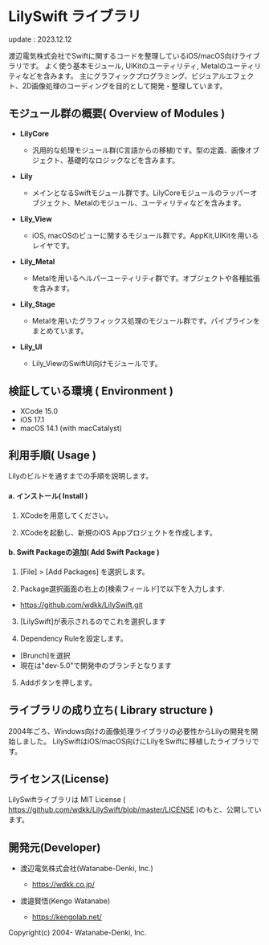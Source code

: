 LilySwift ライブラリ
=================

update : 2023.12.12

渡辺電気株式会社でSwiftに関するコードを整理しているiOS/macOS向けライブラリです。
よく使う基本モジュール, UIKitのユーティリティ, Metalのユーティリティなどを含みます。
主にグラフィックプログラミング、ビジュアルエフェクト、2D画像処理のコーディングを目的として開発・整理しています。


## モジュール群の概要( Overview of Modules )

* **LilyCore**  
  - 汎用的な処理モジュール群(C言語からの移植)です。型の定義、画像オブジェクト、基礎的なロジックなどを含みます。

* **Lily** 
  - メインとなるSwiftモジュール群です。LilyCoreモジュールのラッパーオブジェクト、Metalのモジュール、ユーティリティなどを含みます。
  
* **Lily_View** 
  - iOS, macOSのビューに関するモジュール群です。AppKit,UIKitを用いるレイヤです。

* **Lily_Metal**
  - Metalを用いるヘルパーユーティリティ群です。オブジェクトや各種拡張を含みます。

* **Lily_Stage**
  - Metalを用いたグラフィックス処理のモジュール群です。パイプラインをまとめています。

* **Lily_UI**
  - Lily_ViewのSwiftUI向けモジュールです。

## 検証している環境 ( Environment )

* XCode 15.0
* iOS 17.1
* macOS 14.1 (with macCatalyst)

## 利用手順( Usage )

Lilyのビルドを通すまでの手順を説明します。

#### a. インストール( Install )

1. XCodeを用意してください。

2. XCodeを起動し、新規のiOS Appプロジェクトを作成します。

#### b. Swift Packageの追加( Add Swift Package )

1. [File] > [Add Packages] を選択します。

2. Package選択画面の右上の[検索フィールド]で以下を入力します.
  - https://github.com/wdkk/LilySwift.git

3. [LilySwift]が表示されるのでこれを選択します

4. Dependency Ruleを設定します。
  - [Brunch]を選択
  - 現在は"dev-5.0"で開発中のブランチとなります

5. Addボタンを押します。


## ライブラリの成り立ち( Library structure )

2004年ごろ、Windows向けの画像処理ライブラリの必要性からLilyの開発を開始しました。
LilySwiftはiOS/macOS向けにLilyをSwiftに移植したライブラリです。



## ライセンス(License)

LilySwiftライブラリは MIT License ( https://github.com/wdkk/LilySwift/blob/master/LICENSE )のもと、公開しています。



## 開発元(Developer)

- 渡辺電気株式会社(Watanabe-Denki, Inc.)
　　
  - https://wdkk.co.jp/

- 渡邉賢悟(Kengo Watanabe)

  - https://kengolab.net/



Copyright(c) 2004- Watanabe-Denki, Inc.
